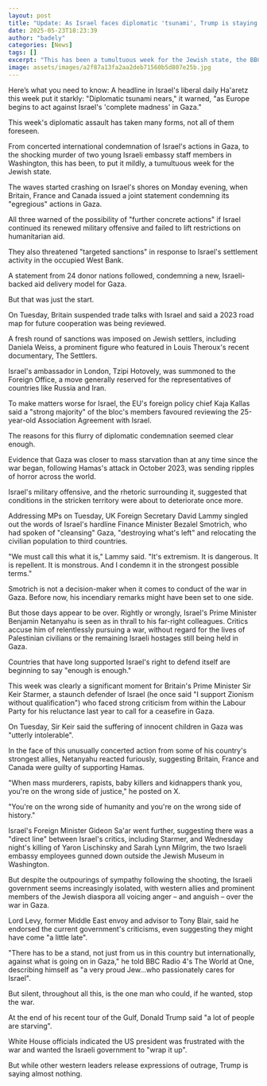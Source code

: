 ```yaml
---
layout: post
title: "Update: As Israel faces diplomatic 'tsunami', Trump is staying quiet"
date: 2025-05-23T18:23:39
author: "badely"
categories: [News]
tags: []
excerpt: "This has been a tumultuous week for the Jewish state, the BBC's Paul Adams writes."
image: assets/images/a2f87a13fa2aa2deb71560b5d807e25b.jpg
---
```


Here’s what you need to know: A headline in Israel's liberal daily Ha'aretz this week put it starkly: "Diplomatic tsunami nears," it warned, "as Europe begins to act against Israel's 'complete madness' in Gaza."

This week's diplomatic assault has taken many forms, not all of them foreseen.

From concerted international condemnation of Israel's actions in Gaza, to the shocking murder of two young Israeli embassy staff members in Washington, this has been, to put it mildly, a tumultuous week for the Jewish state.

The waves started crashing on Israel's shores on Monday evening, when Britain, France and Canada issued a joint statement condemning its "egregious" actions in Gaza.

All three warned of the possibility of "further concrete actions" if Israel continued its renewed military offensive and failed to lift restrictions on humanitarian aid.

They also threatened "targeted sanctions" in response to Israel's settlement activity in the occupied West Bank.

A statement from 24 donor nations followed, condemning a new, Israeli-backed aid delivery model for Gaza.

But that was just the start.

On Tuesday, Britain suspended trade talks with Israel and said a 2023 road map for future cooperation was being reviewed.

A fresh round of sanctions was imposed on Jewish settlers, including Daniela Weiss, a prominent figure who featured in Louis Theroux's recent documentary, The Settlers.

Israel's ambassador in London, Tzipi Hotovely, was summoned to the Foreign Office, a move generally reserved for the representatives of countries like Russia and Iran.

To make matters worse for Israel, the EU's foreign policy chief Kaja Kallas said a "strong majority" of the bloc's members favoured reviewing the 25-year-old Association Agreement with Israel.

The reasons for this flurry of diplomatic condemnation seemed clear enough.

Evidence that Gaza was closer to mass starvation than at any time since the war began, following Hamas's attack in October 2023, was sending ripples of horror across the world.

Israel's military offensive, and the rhetoric surrounding it, suggested that conditions in the stricken territory were about to deteriorate once more.

Addressing MPs on Tuesday, UK Foreign Secretary David Lammy singled out the words of Israel's hardline Finance Minister Bezalel Smotrich, who had spoken of "cleansing" Gaza, "destroying what's left" and relocating the civilian population to third countries.

"We must call this what it is," Lammy said. "It's extremism. It is dangerous. It is repellent. It is monstrous. And I condemn it in the strongest possible terms."

Smotrich is not a decision-maker when it comes to conduct of the war in Gaza. Before now, his incendiary remarks might have been set to one side.

But those days appear to be over. Rightly or wrongly, Israel's Prime Minister Benjamin Netanyahu is seen as in thrall to his far-right colleagues. Critics accuse him of relentlessly pursuing a war, without regard for the lives of Palestinian civilians or the remaining Israeli hostages still being held in Gaza.

Countries that have long supported Israel's right to defend itself are beginning to say "enough is enough."

This week was clearly a significant moment for Britain's Prime Minister Sir Keir Starmer, a staunch defender of Israel (he once said "I support Zionism without qualification") who faced strong criticism from within the Labour Party for his reluctance last year to call for a ceasefire in Gaza.

On Tuesday, Sir Keir said the suffering of innocent children in Gaza was "utterly intolerable".

In the face of this unusually concerted action from some of his country's strongest allies, Netanyahu reacted furiously, suggesting Britain, France and Canada were guilty of supporting Hamas.

"When mass murderers, rapists, baby killers and kidnappers thank you, you're on the wrong side of justice," he posted on X.

"You're on the wrong side of humanity and you're on the wrong side of history."

Israel's Foreign Minister Gideon Sa'ar went further, suggesting there was a "direct line" between Israel's critics, including Starmer, and Wednesday night's killing of Yaron Lischinsky and Sarah Lynn Milgrim, the two Israeli embassy employees gunned down outside the Jewish Museum in Washington.

But despite the outpourings of sympathy following the shooting, the Israeli government seems increasingly isolated, with western allies and prominent members of the Jewish diaspora all voicing anger – and anguish – over the war in Gaza.

Lord Levy, former Middle East envoy and advisor to Tony Blair, said he endorsed the current government's criticisms, even suggesting they might have come "a little late".

"There has to be a stand, not just from us in this country but internationally, against what is going on in Gaza," he told BBC Radio 4's The World at One, describing himself as "a very proud Jew…who passionately cares for Israel".

But silent, throughout all this, is the one man who could, if he wanted, stop the war.

At the end of his recent tour of the Gulf, Donald Trump said "a lot of people are starving".

White House officials indicated the US president was frustrated with the war and wanted the Israeli government to "wrap it up".

But while other western leaders release expressions of outrage, Trump is saying almost nothing.

